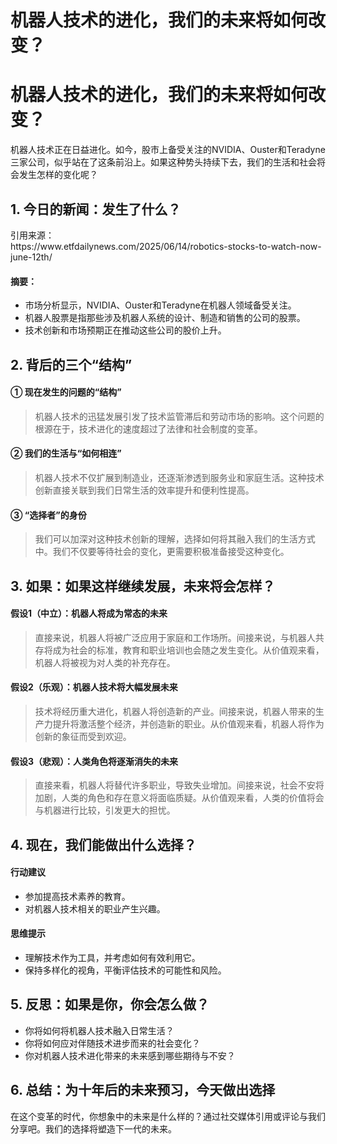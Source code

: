 # 机器人技术的进化，我们的未来将如何改变？

<h1>机器人技术的进化，我们的未来将如何改变？</h1>
<p>机器人技术正在日益进化。如今，股市上备受关注的NVIDIA、Ouster和Teradyne三家公司，似乎站在了这条前沿上。如果这种势头持续下去，我们的生活和社会将会发生怎样的变化呢？</p>
<h2>1. 今日的新闻：发生了什么？</h2>
<p>引用来源：<br />
https://www.etfdailynews.com/2025/06/14/robotics-stocks-to-watch-now-june-12th/</p>
<h4>摘要：</h4>
<ul>
<li>市场分析显示，NVIDIA、Ouster和Teradyne在机器人领域备受关注。</li>
<li>机器人股票是指那些涉及机器人系统的设计、制造和销售的公司的股票。</li>
<li>技术创新和市场预期正在推动这些公司的股价上升。</li>
</ul>
<h2>2. 背后的三个“结构”</h2>
<h4>① 现在发生的问题的“结构”</h4>
<blockquote>
<p>机器人技术的迅猛发展引发了技术监管滞后和劳动市场的影响。这个问题的根源在于，技术进化的速度超过了法律和社会制度的变革。</p>
</blockquote>
<h4>② 我们的生活与“如何相连”</h4>
<blockquote>
<p>机器人技术不仅扩展到制造业，还逐渐渗透到服务业和家庭生活。这种技术创新直接关联到我们日常生活的效率提升和便利性提高。</p>
</blockquote>
<h4>③ “选择者”的身份</h4>
<blockquote>
<p>我们可以加深对这种技术创新的理解，选择如何将其融入我们的生活方式中。我们不仅要等待社会的变化，更需要积极准备接受这种变化。</p>
</blockquote>
<h2>3. 如果：如果这样继续发展，未来将会怎样？</h2>
<h4>假设1（中立）：机器人将成为常态的未来</h4>
<blockquote>
<p>直接来说，机器人将被广泛应用于家庭和工作场所。间接来说，与机器人共存将成为社会的标准，教育和职业培训也会随之发生变化。从价值观来看，机器人将被视为对人类的补充存在。</p>
</blockquote>
<h4>假设2（乐观）：机器人技术将大幅发展未来</h4>
<blockquote>
<p>技术将经历重大进化，机器人将创造新的产业。间接来说，机器人带来的生产力提升将激活整个经济，并创造新的职业。从价值观来看，机器人将作为创新的象征而受到欢迎。</p>
</blockquote>
<h4>假设3（悲观）：人类角色将逐渐消失的未来</h4>
<blockquote>
<p>直接来看，机器人将替代许多职业，导致失业增加。间接来说，社会不安将加剧，人类的角色和存在意义将面临质疑。从价值观来看，人类的价值将会与机器进行比较，引发更大的担忧。</p>
</blockquote>
<h2>4. 现在，我们能做出什么选择？</h2>
<h4>行动建议</h4>
<ul>
<li>参加提高技术素养的教育。</li>
<li>对机器人技术相关的职业产生兴趣。</li>
</ul>
<h4>思维提示</h4>
<ul>
<li>理解技术作为工具，并考虑如何有效利用它。</li>
<li>保持多样化的视角，平衡评估技术的可能性和风险。</li>
</ul>
<h2>5. 反思：如果是你，你会怎么做？</h2>
<ul>
<li>你将如何将机器人技术融入日常生活？</li>
<li>你将如何应对伴随技术进步而来的社会变化？</li>
<li>你对机器人技术进化带来的未来感到哪些期待与不安？</li>
</ul>
<h2>6. 总结：为十年后的未来预习，今天做出选择</h2>
<p>在这个变革的时代，你想象中的未来是什么样的？通过社交媒体引用或评论与我们分享吧。我们的选择将塑造下一代的未来。</p>

